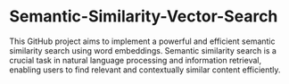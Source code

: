 # Semantic-Similarity-Vector-Search
This GitHub project aims to implement a powerful and efficient semantic similarity search using word embeddings. Semantic similarity search is a crucial task in natural language processing and information retrieval, enabling users to find relevant and contextually similar content efficiently.
